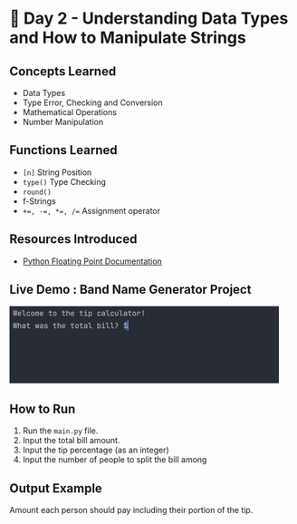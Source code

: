 # 🐍 Day 2 - Understanding Data Types and How to Manipulate Strings

## Concepts Learned
- Data Types
- Type Error, Checking and Conversion 
- Mathematical Operations
- Number Manipulation

## Functions Learned
- `[n]` String Position 
- `type()` Type Checking
- `round()` 
- f-Strings
- `+=, -=, *=, /=` Assignment operator

## Resources Introduced
- [Python Floating Point Documentation](https://docs.python.org/3/tutorial/floatingpoint.html)

## Live Demo : Band Name Generator Project 
![Tip Calculator Demo](../assets/day02-tip-calculator.gif)

## How to Run
1.  Run the `main.py` file.
2.  Input the total bill amount.  
3.  Input the tip percentage (as an integer)
4.  Input the number of people to split the bill among

## Output Example
Amount each person should pay including their portion of the tip.  
